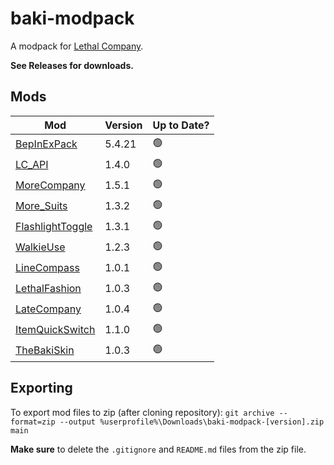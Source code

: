 # baki-modpack
A modpack for [Lethal Company](https://store.steampowered.com/app/1966720/Lethal_Company/).

**See Releases for downloads.**

<!--🔴 🟡 🟢-->

## Mods

| Mod | Version | Up to Date? |
|-|-|-|
| [BepInExPack](https://thunderstore.io/c/lethal-company/p/BepInEx/BepInExPack/) | 5.4.21 | 🟢 |
| [LC_API](https://thunderstore.io/c/lethal-company/p/2018/LC_API/) | 1.4.0 | 🟢 |
| [MoreCompany](https://thunderstore.io/c/lethal-company/p/notnotnotswipez/MoreCompany/) | 1.5.1 | 🟢 |
| [More_Suits](https://thunderstore.io/c/lethal-company/p/x753/More_Suits/) | 1.3.2 | 🟢 |
| [FlashlightToggle](https://thunderstore.io/c/lethal-company/p/Renegades/FlashlightToggle/) | 1.3.1 | 🟢 |
| [WalkieUse](https://thunderstore.io/c/lethal-company/p/Renegades/WalkieUse/) | 1.2.3 | 🟢 |
| [LineCompass](https://thunderstore.io/c/lethal-company/p/juniper/LineCompass/) | 1.0.1 | 🟢 |
| [LethalFashion](https://thunderstore.io/c/lethal-company/p/BatTeam/LethalFashion/) | 1.0.3 | 🟢 |
| [LateCompany](https://thunderstore.io/c/lethal-company/p/anormaltwig/LateCompany/) | 1.0.4 | 🟢 |
| [ItemQuickSwitch](https://thunderstore.io/c/lethal-company/p/vasanex/ItemQuickSwitch/) | 1.1.0 | 🟢 |
| [TheBakiSkin](https://thunderstore.io/c/lethal-company/p/bakivaki/TheBakiSkin/) | 1.0.3 | 🟢 |

## Exporting
To export mod files to zip (after cloning repository):
`git archive --format=zip --output %userprofile%\Downloads\baki-modpack-[version].zip main`

**Make sure** to delete the `.gitignore` and `README.md` files from the zip file.
